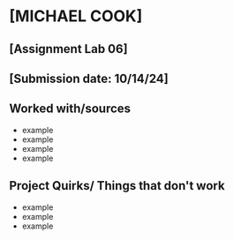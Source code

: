 # [MICHAEL COOK]
## [Assignment Lab 06]
## [Submission date: 10/14/24]
## Worked with/sources 
* example
* example
* example
* example
## Project Quirks/ Things that don't work
* example
* example
* example
